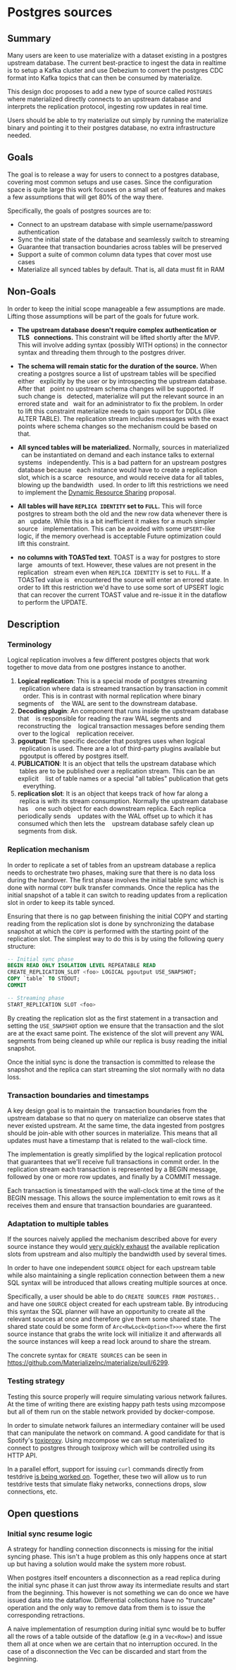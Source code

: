 # Postgres sources

## Summary

Many users are keen to use materialize with a dataset existing in a postgres
upstream database. The current best-practice to ingest the data in realtime is
to setup a Kafka cluster and use Debezium to convert the postgres CDC format
into Kafka topics that can then be consumed by materialize.

This design doc proposes to add a new type of source called `POSTGRES` where
materialized directly connects to an upstream database and interprets the
replication protocol, ingesting row updates in real time.

Users should be able to try materialize out simply by running the materialize
binary and pointing it to their postgres database, no extra infrastructure
needed.

## Goals

The goal is to release a way for users to connect to a postgres database,
covering most common setups and use cases. Since the configuration space is
quite large this work focuses on a small set of features and makes a few
assumptions that will get 80% of the way there.

Specifically, the goals of postgres sources are to:

* Connect to an upstream database with simple username/password authentication
* Sync the initial state of the database and seamlessly switch to streaming
* Guarantee that transaction boundaries across tables will be preserved
* Support a suite of common column data types that cover most use cases
* Materialize all synced tables by default. That is, all data must fit in RAM

## Non-Goals

In order to keep the initial scope manageable a few assumptions are made.
Lifting those assumptions will be part of the goals for future work.

* **The upstream database doesn't require complex authentication or TLS
  connections.** This constraint will be lifted shortly after the MVP. This
  will involve adding syntax (possibly WITH options) in the connector syntax and
  threading them through to the postgres driver.

* **The schema will remain static for the duration of the source.** When
  creating a postgres source a list of upstream tables will be specified either
  explicitly by the user or by introspecting the upstream database. After that
  point no upstream schema changes will be supported. If such change is
  detected, materialize will put the relevant source in an errored state and
  wait for an administrator to fix the problem. In order to lift this constraint
  materialize needs to gain support for DDLs (like ALTER TABLE). The replication
  stream includes messages with the exact points where schema changes so the
  mechanism could be based on that.

* **All synced tables will be materialized.** Normally, sources in materialized
  can be instantiated on demand and each instance talks to external systems
  independently. This is a bad pattern for an upstream postgres database because
  each instance would have to create a replication slot, which is a scarce
  resource, and would receive data for all tables, blowing up the bandwidth
  used. In order to lift this restrictions we need to implement the [Dynamic
  Resource Sharing](https://github.com/MaterializeInc/materialize/pull/6450)
  proposal.

* **All tables will have `REPLICA IDENTITY` set to `FULL`.** This will force
  postgres to stream both the old and the new row data whenever there is an
  update. While this is a bit inefficient it makes for a much simpler source
  implementation. This can be avoided with some `UPSERT`-like logic, if the
  memory overhead is acceptable Future optimization could lift this constraint.

* **no columns with TOASTed text**. TOAST is a way for postgres to store large
  amounts of text. However, these values are not present in the replication
  stream even when `REPLICA IDENTITY` is set to `FULL`. If a TOASTed value is
  encountered the source will enter an errored state. In order to lift this
  restriction we'd have to use some sort of UPSERT logic that can recover the
  current TOAST value and re-issue it in the dataflow to perform the UPDATE.

## Description

### Terminology

Logical replication involves a few different postgres objects that work together
to move data from one postgres instance to another.

1. **Logical replication**: This is a special mode of postgres streaming
   replication where data is streamed transaction by transaction in commit
   order. This is in contrast with normal replication where binary segments of
   the WAL are sent to the downstream database.
2. **Decoding plugin**: An component that runs inside the upstream database that
   is responsible for reading the raw WAL segments and reconstructing the
   logical transaction messages before sending them over to the logical
   replication receiver.
3. **pgoutput**: The specific decoder that postgres uses when logical
   replication is used. There are a lot of third-party plugins available but
   pgoutput is offered by postgres itself.
4. **PUBLICATION**: It is an object that tells the upstream database which
   tables are to be published over a replication stream. This can be an explicit
   list of table names or a special "all tables" publication that gets
   everything.
5. **replication slot**: It is an object that keeps track of how far along a
   replica is with its stream consumption. Normally the upstream database has
   one such object for each downstream replica. Each replica periodically sends
   updates with the WAL offset up to which it has consumed which then lets the
   upstream database safely clean up segments from disk.

### Replication mechanism

In order to replicate a set of tables from an upstream database a replica needs
to orchestrate two phases, making sure that there is no data loss during the
handover. The first phase involves the initial table sync which is done with
normal `COPY` bulk transfer commands. Once the replica has the initial snapshot
of a table it can switch to reading updates from a replication slot in order to
keep its table synced.

Ensuring that there is no gap between finishing the initial COPY and starting
reading from the replication slot is done by synchronizing the database snapshot
at which the `COPY` is performed with the starting point of the replication
slot. The simplest way to do this is by using the following query structure:

```sql
-- Initial sync phase
BEGIN READ ONLY ISOLATION LEVEL REPEATABLE READ
CREATE_REPLICATION_SLOT <foo> LOGICAL pgoutput USE_SNAPSHOT;
COPY `table` TO STDOUT;
COMMIT

-- Streaming phase
START_REPLICATION SLOT <foo>
```

By creating the replication slot as the first statement in a transaction and
setting the `USE_SNAPSHOT` option we ensure that the transaction and the slot
are at the exact same point. The existence of the slot will prevent any WAL
segments from being cleaned up while our replica is busy reading the initial
snapshot.

Once the initial sync is done the transaction is committed to release the
snapshot and the replica can start streaming the slot normally with no data
loss.

### Transaction boundaries and timestamps

A key design goal is to maintain the  transaction boundaries from the upstream
database so that no query on materialize can observe states that never existed
upstream. At the same time, the data ingested from postgres should be join-able
with other sources in materialize. This means that all updates must have a
timestamp that is related to the wall-clock time.

The implementation is greatly simplified by the logical replication protocol
that guarantees that we'll receive full transactions in commit order. In the
replication stream each transaction is represented by a BEGIN message, followed
by one or more row updates, and finally by a COMMIT message.

Each transaction is timestamped with the wall-clock time at the time of the
BEGIN message. This allows the source implementation to emit rows as it receives
them and ensure that transaction boundaries are guaranteed.

### Adaptation to multiple tables

If the sources naively applied the mechanism described above for every source
instance they would [very quickly
exhaust](https://www.postgresql.org/docs/13/runtime-config-replication.html#GUC-MAX-REPLICATION-SLOTS)
the available replication slots from upstream and also multiply the bandwidth
used by several times.

In order to have one independent `SOURCE` object for each upstream table while
also maintaining a single replication connection between them a new SQL syntax
will be introduced that allows creating multiple sources at once.

Specifically, a user should be able to do `CREATE SOURCES FROM POSTGRES..` and
have one `SOURCE` object created for each upstream table. By introducing this
syntax the SQL planner will have an opportunity to create all the relevant
sources at once and therefore give them some shared state. The shared state
could be some form of `Arc<RwLock<Option<T>>>` where the first source instance
that grabs the write lock will initialize it and afterwards all the source
instances will keep a read lock around to share the stream.

The concrete syntax for `CREATE SOURCES` can be seen in
https://github.com/MaterializeInc/materialize/pull/6299.

### Testing strategy

Testing this source properly will require simulating various network failures.
At the time of writing there are existing happy path tests using mzcompose but
all of them run on the stable network provided by docker-compose.

In order to simulate network failures an intermediary container will be used
that can manipulate the network on command. A good candidate for that is
Spotify's [toxiproxy](https://github.com/Shopify/toxiproxy). Using mzcompose we
can setup materialized to connect to postgres through toxiproxy which will be
controlled using its HTTP API.

In a parallel effort, support for issuing `curl` commands directly from
testdrive [is being worked
on](https://github.com/MaterializeInc/materialize/pull/6508). Together, these
two will allow us to run testdrive tests that simulate flaky networks,
connections drops, slow connections, etc.

## Open questions

### Initial sync resume logic

A strategy for handling connection disconnects is missing for the initial
syncing phase. This isn't a huge problem as this only happens once at start up
but having a solution would make the system more robust.

When postgres itself encounters a disconnection as a read replica during the
initial sync phase it can just throw away its intermediate results and start
from the beginning. This however is not something we can do once we have issued
data into the dataflow. Differential collections have no "truncate" operation
and the only way to remove data from them is to issue the corresponding
retractions.

A naive implementation of resumption during initial sync would be to buffer all
the rows of a table outside of the dataflow (e.g in a `Vec<Row>`) and issue them
all at once when we are certain that no interruption occured. In the case of a
disconnection the Vec can be discarded and start from the beginning.
